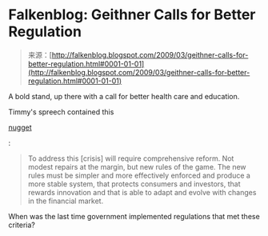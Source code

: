 <!--yml
category: 未分类
date: 2024-05-12 22:15:11
-->

# Falkenblog: Geithner Calls for Better Regulation

> 来源：[http://falkenblog.blogspot.com/2009/03/geithner-calls-for-better-regulation.html#0001-01-01](http://falkenblog.blogspot.com/2009/03/geithner-calls-for-better-regulation.html#0001-01-01)

A bold stand, up there with a call for better health care and education.

Timmy's spreech contained this

[nugget](http://blogs.wsj.com/economics/2009/03/26/3889/)

:

> To address this [crisis] will require comprehensive reform. Not modest repairs at the margin, but new rules of the game. The new rules must be simpler and more effectively enforced and produce a more stable system, that protects consumers and investors, that rewards innovation and that is able to adapt and evolve with changes in the financial market.

When was the last time government implemented regulations that met these criteria?